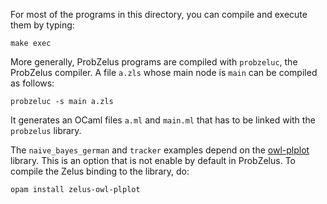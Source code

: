 For most of the programs in this directory, you can compile and execute them by typing:

```
make exec
```

More generally, ProbZelus programs are compiled with `probzeluc`, the ProbZelus compiler. A file `a.zls` whose main node is `main` can be compiled as follows:

```
probzeluc -s main a.zls
```

It generates an OCaml files `a.ml` and `main.ml` that has to be linked with the `probzelus` library.


The `naive_bayes_german` and `tracker` examples depend on the [owl-plplot](https://github.com/owlbarn/owl) library. This is an option that is not enable by default in ProbZelus. To compile the Zelus binding to the library, do:

```
opam install zelus-owl-plplot
```
